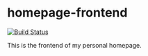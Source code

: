 # homepage-frontend

[![Build Status](https://travis-ci.org/Pfeifenjoy/homepage-frontend.svg?branch=master)](https://travis-ci.org/Pfeifenjoy/homepage-frontend)

This is the frontend of my personal homepage.
